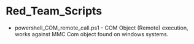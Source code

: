 # Red_Team_Scripts
* powershell_COM_remote_call.ps1 - COM Object (Remote) execution, works against MMC Com object found on windows systems.
